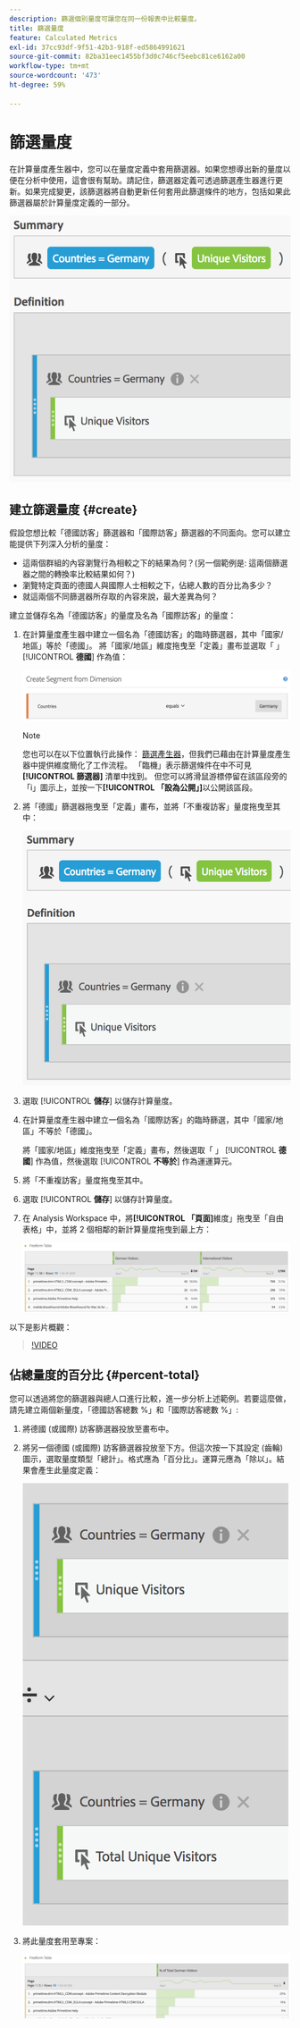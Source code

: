 ```yaml
---
description: 篩選個別量度可讓您在同一份報表中比較量度。
title: 篩選量度
feature: Calculated Metrics
exl-id: 37cc93df-9f51-42b3-918f-ed5864991621
source-git-commit: 82ba31eec1455bf3d0c746cf5eebc81ce6162a00
workflow-type: tm+mt
source-wordcount: '473'
ht-degree: 59%

---
```


# 篩選量度

在計算量度產生器中，您可以在量度定義中套用篩選器。如果您想導出新的量度以便在分析中使用，這會很有幫助。請記住，篩選器定義可透過篩選產生器進行更新。如果完成變更，該篩選器將自動更新任何套用此篩選條件的地方，包括如果此篩選器屬於計算量度定義的一部分。

![](assets/german-visitors.png)

## 建立篩選量度 {#create}

假設您想比較「德國訪客」篩選器和「國際訪客」篩選器的不同面向。您可以建立能提供下列深入分析的量度：

* 這兩個群組的內容瀏覽行為相較之下的結果為何？(另一個範例是: 這兩個篩選器之間的轉換率比較結果如何？)
* 瀏覽特定頁面的德國人與國際人士相較之下，佔總人數的百分比為多少？
* 就這兩個不同篩選器所存取的內容來說，最大差異為何？

建立並儲存名為「德國訪客」的量度及名為「國際訪客」的量度：

1. 在計算量度產生器中建立一個名為「德國訪客」的臨時篩選器，其中「國家/地區」等於「德國」。 將「國家/地區」維度拖曳至「定義」畫布並選取「 」 [!UICONTROL **德國**] 作為值：

   ![](assets/segment-from-dimension.png)

   >[!NOTE]
   >
   >您也可以在以下位置執行此操作： [篩選產生器](/help/components/filters/create-filters.md)，但我們已藉由在計算量度產生器中提供維度簡化了工作流程。 「臨機」表示篩選條件在中不可見 **[!UICONTROL 篩選器]** 清單中找到。 但您可以將滑鼠游標停留在該區段旁的「i」圖示上，並按一下&#x200B;**[!UICONTROL 「設為公開」]**&#x200B;以公開該區段。

1. 將「德國」篩選器拖曳至「定義」畫布，並將「不重複訪客」量度拖曳至其中：

   ![](assets/german-visitors.png)

1. 選取 [!UICONTROL **儲存**] 以儲存計算量度。

1. 在計算量度產生器中建立一個名為「國際訪客」的臨時篩選，其中「國家/地區」不等於「德國」。

   將「國家/地區」維度拖曳至「定義」畫布，然後選取「 」 [!UICONTROL **德國**] 作為值，然後選取 [!UICONTROL **不等於**] 作為運運算元。

1. 將「不重複訪客」量度拖曳至其中。

1. 選取 [!UICONTROL **儲存**] 以儲存計算量度。

1. 在 Analysis Workspace 中，將&#x200B;**[!UICONTROL 「頁面]**&#x200B;維度」拖曳至「自由表格」中，並將 2 個相鄰的新計算量度拖曳到最上方：

   ![](assets/workspace-pages.png)

以下是影片概觀：

>[!VIDEO](https://video.tv.adobe.com/v/25407/?quality=12)

## 佔總量度的百分比 {#percent-total}

您可以透過將您的篩選器與總人口進行比較，進一步分析上述範例。若要這麼做，請先建立兩個新量度，「德國訪客總數 %」和「國際訪客總數 %」:

1. 將德國 (或國際) 訪客篩選器投放至畫布中。
1. 將另一個德國 (或國際) 訪客篩選器投放至下方。但這次按一下其設定 (齒輪) 圖示，選取量度類型「總計」。格式應為「百分比」。運算元應為「除以」。結果會產生此量度定義：

   ![](assets/cm_metric_total.png)

1. 將此量度套用至專案：

   ![](assets/cm_percent_total.png)
